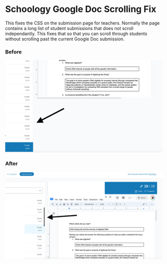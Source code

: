 # Schoology Google Doc Scrolling Fix
 This fixes the CSS on the submission page for teachers. Normally the page contains a long list of student submissions that does not scroll independantly. This fixes that so that you can scroll through students without scrolling past the current Google Doc submission.

### Before
![before](images/before.png)
### After
![after](images/after.png)
